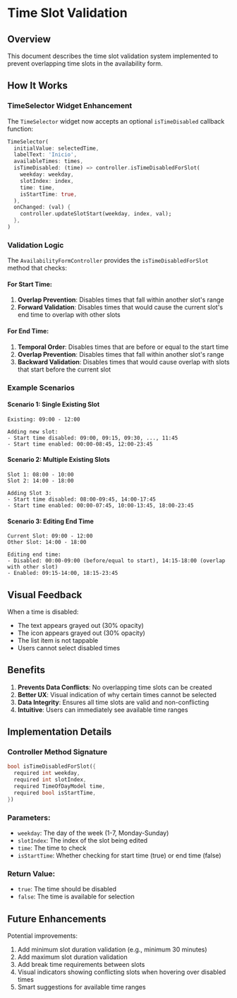 # Time Slot Validation

## Overview

This document describes the time slot validation system implemented to prevent overlapping time slots in the availability form.

## How It Works

### TimeSelector Widget Enhancement

The `TimeSelector` widget now accepts an optional `isTimeDisabled` callback function:

```dart
TimeSelector(
  initialValue: selectedTime,
  labelText: 'Inicio',
  availableTimes: times,
  isTimeDisabled: (time) => controller.isTimeDisabledForSlot(
    weekday: weekday,
    slotIndex: index,
    time: time,
    isStartTime: true,
  ),
  onChanged: (val) {
    controller.updateSlotStart(weekday, index, val);
  },
)
```

### Validation Logic

The `AvailabilityFormController` provides the `isTimeDisabledForSlot` method that checks:

#### For Start Time:
1. **Overlap Prevention**: Disables times that fall within another slot's range
2. **Forward Validation**: Disables times that would cause the current slot's end time to overlap with other slots

#### For End Time:
1. **Temporal Order**: Disables times that are before or equal to the start time
2. **Overlap Prevention**: Disables times that fall within another slot's range
3. **Backward Validation**: Disables times that would cause overlap with slots that start before the current slot

### Example Scenarios

#### Scenario 1: Single Existing Slot
```
Existing: 09:00 - 12:00

Adding new slot:
- Start time disabled: 09:00, 09:15, 09:30, ..., 11:45
- Start time enabled: 00:00-08:45, 12:00-23:45
```

#### Scenario 2: Multiple Existing Slots
```
Slot 1: 08:00 - 10:00
Slot 2: 14:00 - 18:00

Adding Slot 3:
- Start time disabled: 08:00-09:45, 14:00-17:45
- Start time enabled: 00:00-07:45, 10:00-13:45, 18:00-23:45
```

#### Scenario 3: Editing End Time
```
Current Slot: 09:00 - 12:00
Other Slot: 14:00 - 18:00

Editing end time:
- Disabled: 00:00-09:00 (before/equal to start), 14:15-18:00 (overlap with other slot)
- Enabled: 09:15-14:00, 18:15-23:45
```

## Visual Feedback

When a time is disabled:
- The text appears grayed out (30% opacity)
- The icon appears grayed out (30% opacity)
- The list item is not tappable
- Users cannot select disabled times

## Benefits

1. **Prevents Data Conflicts**: No overlapping time slots can be created
2. **Better UX**: Visual indication of why certain times cannot be selected
3. **Data Integrity**: Ensures all time slots are valid and non-conflicting
4. **Intuitive**: Users can immediately see available time ranges

## Implementation Details

### Controller Method Signature

```dart
bool isTimeDisabledForSlot({
  required int weekday,
  required int slotIndex,
  required TimeOfDayModel time,
  required bool isStartTime,
})
```

### Parameters:
- `weekday`: The day of the week (1-7, Monday-Sunday)
- `slotIndex`: The index of the slot being edited
- `time`: The time to check
- `isStartTime`: Whether checking for start time (true) or end time (false)

### Return Value:
- `true`: The time should be disabled
- `false`: The time is available for selection

## Future Enhancements

Potential improvements:
1. Add minimum slot duration validation (e.g., minimum 30 minutes)
2. Add maximum slot duration validation
3. Add break time requirements between slots
4. Visual indicators showing conflicting slots when hovering over disabled times
5. Smart suggestions for available time ranges

